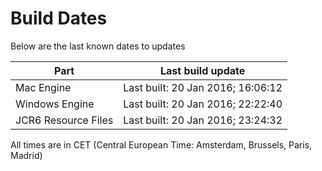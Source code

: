 # Build Dates

Below are the last known dates to updates

Part | Last build update
-----|-----
Mac Engine | Last built: 20 Jan 2016; 16:06:12
Windows Engine | Last built: 20 Jan 2016; 22:22:40
JCR6 Resource Files | Last built: 20 Jan 2016; 23:24:32
All times are in CET (Central European Time: Amsterdam, Brussels, Paris, Madrid)



